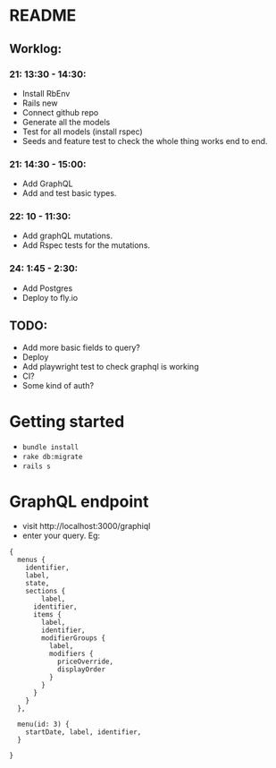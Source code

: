 # README

## Worklog:

### 21: 13:30 - 14:30:

- Install RbEnv
- Rails new
- Connect github repo
- Generate all the models
- Test for all models (install rspec)
- Seeds and feature test to check the whole thing works end to end.

### 21: 14:30 - 15:00:

- Add GraphQL
- Add and test basic types.

### 22: 10 - 11:30:

- Add graphQL mutations.
- Add Rspec tests for the mutations.

### 24: 1:45 - 2:30:

- Add Postgres
- Deploy to fly.io

## TODO:

- Add more basic fields to query?
- Deploy
- Add playwright test to check graphql is working
- CI?
- Some kind of auth?

# Getting started

- `bundle install`
- `rake db:migrate`
- `rails s`

# GraphQL endpoint

- visit http://localhost:3000/graphiql
- enter your query. Eg:

```
{
  menus {
    identifier,
    label,
    state,
    sections {
  		label,
      identifier,
      items {
        label,
        identifier,
        modifierGroups {
          label,
          modifiers {
            priceOverride,
            displayOrder
          }
        }
      }
    }
  },

  menu(id: 3) {
    startDate, label, identifier,
  }

}
```
